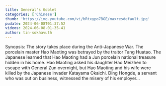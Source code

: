 ```yaml
---
title: General's Goblet
categories: ['Chinese']
thumb: 'https://img.youtube.com/vi/bRtxypo7BGE/maxresdefault.jpg'
pudate: 2024-06-08T01:37:52
videos: 2024-06-08-01-35-41
author: tin-sokhavuth
---
```

Synopsis: The story takes place during the Anti-Japanese War. The porcelain master Hao Maoting was betrayed by the traitor Tang Huatao. The Japanese learned that Hao Maoting had a Jun porcelain national treasure hidden in his home. Hao Maoting asked his daughter Hao Meizhen to escape with General Zun overnight, but Hao Maoting and his wife were killed by the Japanese invader Katayama Okaichi. Ding Hongde, a servant who was out on business, witnessed the misery of his employer...